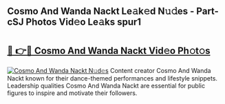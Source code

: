 ## Cosmo And Wanda Nackt Le𝚊k𝚎d N𝚞𝚍es - Part-cSJ Photos Vid𝚎o Le𝚊ks spur1

# <h2><a href="http://fb8aza.evod.top/?m=Cosmo+And+Wanda+Nackt">🔗 👉🔴 Cosmo And Wanda Nackt Vid𝚎o Ph𝚘t𝚘s</a></h2>

[![Cosmo And Wanda Nackt N𝚞d𝚎s](https://i.imgur.com/8V9OHl7.gif)](http://fb8aza.evod.top/?m=Cosmo+And+Wanda+Nackt)
Content creator Cosmo And Wanda Nackt known for their dance-themed performances and lifestyle snippets. Leadership qualities Cosmo And Wanda Nackt are essential for public figures to inspire and motivate their followers. 
